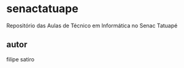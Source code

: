 [](https://img.shields.io/github/license/filipesatiro/senactatuape?style=flat-square)

# senactatuape
Repositório das Aulas de Técnico em Informática no Senac Tatuapé
## autor 
filipe satiro
